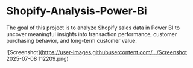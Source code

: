 # Shopify-Analysis-Power-Bi
The goal of this project is to analyze Shopify sales data in Power BI to uncover meaningful insights into transaction performance, customer purchasing behavior, and long-term customer value.

![Screenshot](https://user-images.githubusercontent.com/.../Screenshot 2025-07-08 112209.png)

